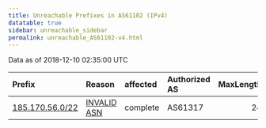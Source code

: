 ```yaml
---
title: Unreachable Prefixes in AS61102 (IPv4)
datatable: true
sidebar: unreachable_sidebar
permalink: unreachable_AS61102-v4.html
---
```


Data as of 2018-12-10 02:35:00 UTC


<div class="datatable-begin"></div>

| Prefix                                                   | Reason                                                                                                 | affected   | Authorized AS   |   MaxLength | Anchor                                         |   unreachable /24s |
|:---------------------------------------------------------|:-------------------------------------------------------------------------------------------------------|:-----------|:----------------|------------:|:-----------------------------------------------|-------------------:|
| [185.170.56.0/22](https://stat.ripe.net/185.170.56.0/22) | [INVALID ASN](https://rpki-validator.ripe.net/announcement-preview?asn=AS61102&prefix=185.170.56.0/22) | complete   | AS61317         |          24 | [RIPE](unreachable_RIPE_NCC_RPKI_Root-v4.html) |                  4 |

<div class="datatable-end"></div>